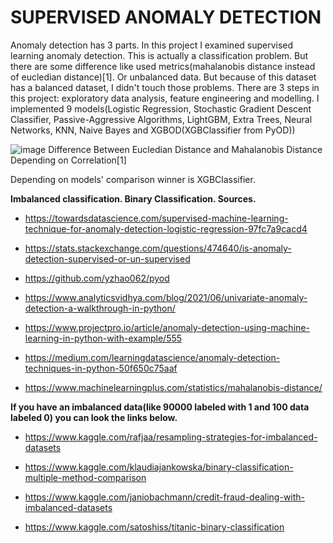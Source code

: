 # SUPERVISED ANOMALY DETECTION

Anomaly detection has 3 parts. In this project I examined supervised learning anomaly detection. This is actually a classification problem. But there are some difference like used metrics(mahalanobis distance instead of eucledian distance)[1]. Or unbalanced data. But because of this dataset has a balanced dataset, I didn't touch those problems. There are 3 steps in this project: exploratory data analysis, feature engineering and modelling. I implemented 9 models(Logistic Regression, Stochastic Gradient Descent Classifier, Passive-Aggressive Algorithms, LightGBM, Extra Trees, Neural Networks, KNN, Naive Bayes and XGBOD(XGBClassifier from PyOD))

![image](https://user-images.githubusercontent.com/42489236/153754116-36893572-3cfe-4f38-950b-921c9d640e32.png)
Difference Between Eucledian Distance and Mahalanobis Distance Depending on Correlation[1]

Depending on models' comparison winner is XGBClassifier.

**Imbalanced classification. Binary Classification. Sources.**

- https://towardsdatascience.com/supervised-machine-learning-technique-for-anomaly-detection-logistic-regression-97fc7a9cacd4

- https://stats.stackexchange.com/questions/474640/is-anomaly-detection-supervised-or-un-supervised

- https://github.com/yzhao062/pyod

- https://www.analyticsvidhya.com/blog/2021/06/univariate-anomaly-detection-a-walkthrough-in-python/

- https://www.projectpro.io/article/anomaly-detection-using-machine-learning-in-python-with-example/555

- https://medium.com/learningdatascience/anomaly-detection-techniques-in-python-50f650c75aaf

- https://www.machinelearningplus.com/statistics/mahalanobis-distance/

**If you have an imbalanced data(like 90000 labeled with 1 and 100 data labeled 0) you can look the links below.**

- https://www.kaggle.com/rafjaa/resampling-strategies-for-imbalanced-datasets

- https://www.kaggle.com/klaudiajankowska/binary-classification-multiple-method-comparison

- https://www.kaggle.com/janiobachmann/credit-fraud-dealing-with-imbalanced-datasets

- https://www.kaggle.com/satoshiss/titanic-binary-classification
